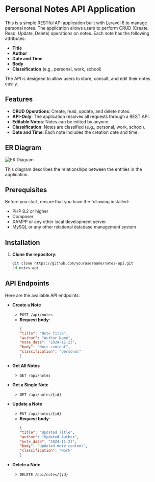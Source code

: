 # Personal Notes API Application

This is a simple RESTful API application built with Laravel 8 to manage personal notes. The application allows users to perform CRUD (Create, Read, Update, Delete) operations on notes. Each note has the following attributes:

- **Title**
- **Author**
- **Date and Time**
- **Body**
- **Classification** (e.g., personal, work, school)

The API is designed to allow users to store, consult, and edit their notes easily.

## Features

- **CRUD Operations**: Create, read, update, and delete notes.
- **API-Only**: The application resolves all requests through a REST API.
- **Editable Notes**: Notes can be edited by anyone.
- **Classification**: Notes are classified (e.g., personal, work, school).
- **Date and Time**: Each note includes the creation date and time.

## ER Diagram

![ER Diagram](path/to/your/er-diagram.png)

This diagram describes the relationships between the entities in the application.

## Prerequisites

Before you start, ensure that you have the following installed:

- PHP 8.2 or higher
- Composer
- XAMPP or any other local development server
- MySQL or any other relational database management system

## Installation

1. **Clone the repository**:
   ```bash
   git clone https://github.com/yourusername/notes-api.git
   cd notes-api

## API Endpoints

Here are the available API endpoints:

- **Create a Note**
  - `POST /api/notes`
  - **Request body**:
    ```json
    {
    "title": "Note Title",
    "author": "Author Name",
    "note_date": "2024-11-23",
    "body": "Note content",
    "classification": "personal"
    }
    ```

- **Get All Notes**
  - `GET /api/notes`

- **Get a Single Note**
  - `GET /api/notes/{id}`

- **Update a Note**
  - `PUT /api/notes/{id}`
  - **Request body**:
    ```json
    {
    "title": "Updated Title",
    "author": "Updated Author",
    "note_date": "2024-11-23",
    "body": "Updated note content",
    "classification": "work"
    }
    ```

- **Delete a Note**
  - `DELETE /api/notes/{id}`

